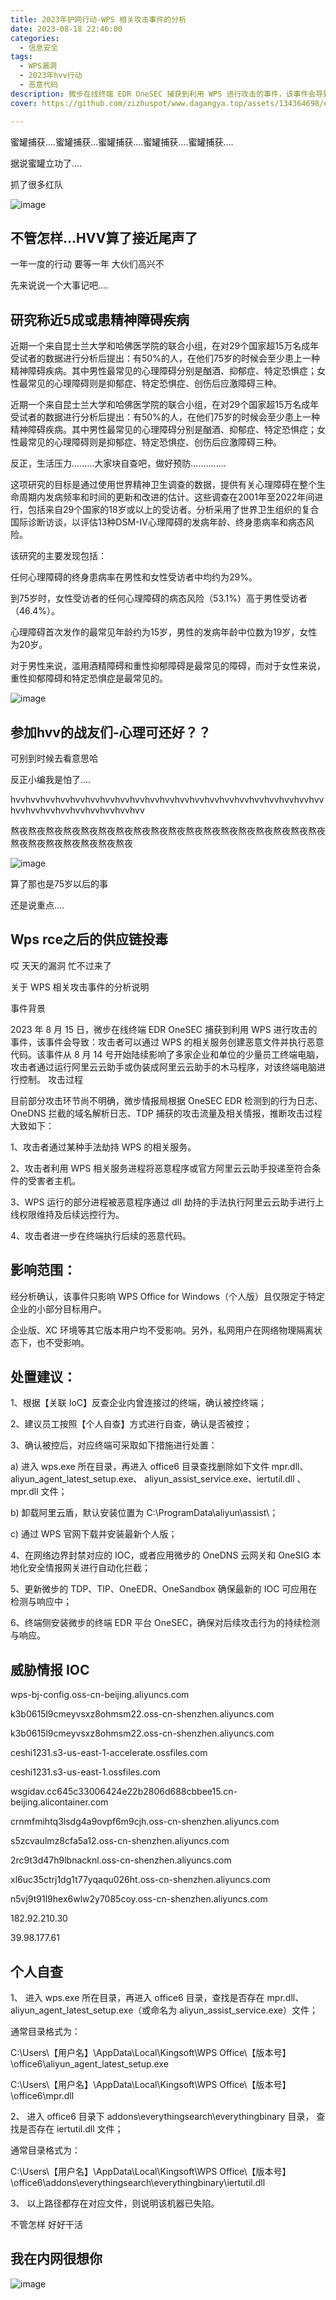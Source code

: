 ```yaml
---
title: 2023年护网行动-WPS 相关攻击事件的分析
date: 2023-08-18 22:46:00
categories:
  - 信息安全
tags:
  - WPS漏洞
  - 2023年hvv行动
  - 恶意代码
description: 微步在线终端 EDR OneSEC 捕获到利用 WPS 进行攻击的事件，该事件会导致：攻击者可以通过 WPS 的相关服务创建恶意文件并执行恶意代码。该事件从 8 月 14 号开始陆续影响了多家企业和单位的少量员工终端电脑，攻击者通过运行阿里云云助手或伪装成阿里云云助手的木马程序，对该终端电脑进行控制。
cover: https://github.com/zizhuspot/www.dagangya.top/assets/134364698/ef634ad6-fe4b-4cc4-a997-0b839ca383aa

---
```

蜜罐捕获....蜜罐捕获...蜜罐捕获....蜜罐捕获....蜜罐捕获....

据说蜜罐立功了....

抓了很多红队

![image](https://github.com/zizhuspot/www.dagangya.top/assets/134364698/d1122572-4a4b-4278-b0fc-f99fb71208af)

## 不管怎样...HVV算了接近尾声了

一年一度的行动  要等一年  大伙们高兴不

先来说说一个大事记吧....

## 研究称近5成或患精神障碍疾病

近期一个来自昆士兰大学和哈佛医学院的联合小组，在对29个国家超15万名成年受试者的数据进行分析后提出：有50%的人，在他们75岁的时候会至少患上一种精神障碍疾病。其中男性最常见的心理障碍分别是酗酒、抑郁症、特定恐惧症；女性最常见的心理障碍则是抑郁症、特定恐惧症、创伤后应激障碍三种。

近期一个来自昆士兰大学和哈佛医学院的联合小组，在对29个国家超15万名成年受试者的数据进行分析后提出：有50%的人，在他们75岁的时候会至少患上一种精神障碍疾病。其中男性最常见的心理障碍分别是酗酒、抑郁症、特定恐惧症；女性最常见的心理障碍则是抑郁症、特定恐惧症、创伤后应激障碍三种。

反正，生活压力.........大家块自查吧，做好预防..............

这项研究的目标是通过使用世界精神卫生调查的数据，提供有关心理障碍在整个生命周期内发病频率和时间的更新和改进的估计。这些调查在2001年至2022年间进行，包括来自29个国家的18岁或以上的受访者。分析采用了世界卫生组织的复合国际诊断访谈，以评估13种DSM-IV心理障碍的发病年龄、终身患病率和病态风险。

该研究的主要发现包括：

任何心理障碍的终身患病率在男性和女性受访者中均约为29%。

到75岁时，女性受访者的任何心理障碍的病态风险（53.1%）高于男性受访者（46.4%）。

心理障碍首次发作的最常见年龄约为15岁，男性的发病年龄中位数为19岁，女性为20岁。

对于男性来说，滥用酒精障碍和重性抑郁障碍是最常见的障碍，而对于女性来说，重性抑郁障碍和特定恐惧症是最常见的。

![image](https://github.com/zizhuspot/www.dagangya.top/assets/134364698/503537ff-0d35-4059-8155-44bec0a61f68)


## 参加hvv的战友们-心理可还好？？

可别到时候去看意思哈

反正小编我是怕了....

hvvhvvhvvhvvhvvhvvhvvhvvhvvhvvhvvhvvhvvhvvhvvhvvhvvhvvhvvhvvhvvhvvhvvhvvhvvhvvhvvhvvhvvhvv

熬夜熬夜熬夜熬夜熬夜熬夜熬夜熬夜熬夜熬夜熬夜熬夜熬夜熬夜熬夜熬夜熬夜熬夜熬夜熬夜熬夜熬夜熬夜熬夜熬夜

![image](https://github.com/zizhuspot/www.dagangya.top/assets/134364698/7a9a40ef-7e9a-43aa-b3e7-7b064892c8d1)

算了那也是75岁以后的事

还是说重点....

## Wps rce之后的供应链投毒

哎 天天的漏洞 忙不过来了

关于 WPS 相关攻击事件的分析说明

事件背景

2023 年 8 月 15 日，微步在线终端 EDR OneSEC 捕获到利用 WPS 进行攻击的事件，该事件会导致：攻击者可以通过 WPS 的相关服务创建恶意文件并执行恶意代码。该事件从 8 月 14 号开始陆续影响了多家企业和单位的少量员工终端电脑，攻击者通过运行阿里云云助手或伪装成阿里云云助手的木马程序，对该终端电脑进行控制。
攻击过程

目前部分攻击环节尚不明确，微步情报局根据 OneSEC EDR 检测到的行为日志、OneDNS 拦截的域名解析日志、TDP 捕获的攻击流量及相关情报，推断攻击过程大致如下：

1、攻击者通过某种手法劫持 WPS 的相关服务。

2、攻击者利用 WPS 相关服务进程将恶意程序或官方阿里云云助手投递至符合条件的受害者主机。

3、WPS 运行的部分进程被恶意程序通过 dll 劫持的手法执行阿里云云助手进行上线权限维持及后续远控行为。

4、攻击者进一步在终端执行后续的恶意代码。

## 影响范围：

经分析确认，该事件只影响 WPS Office for Windows（个人版）且仅限定于特定企业的小部分目标用户。

企业版、XC 环境等其它版本用户均不受影响。另外，私网用户在网络物理隔离状态下，也不受影响。

## 处置建议：

1、根据【关联 IoC】反查企业内曾连接过的终端，确认被控终端；

2、建议员工按照【个人自查】方式进行自查，确认是否被控；

3、确认被控后，对应终端可采取如下措施进行处置：

a) 进入 wps.exe 所在目录，再进入 office6 目录查找删除如下文件 mpr.dll、aliyun_agent_latest_setup.exe、 aliyun_assist_service.exe、iertutil.dll 、mpr.dll 文件；

b) 卸载阿里云盾，默认安装位置为 C:\ProgramData\aliyun\assist\；

c) 通过 WPS 官网下载并安装最新个人版；

 4、在网络边界封禁对应的 IOC，或者应用微步的 OneDNS 云网关和 OneSIG 本地化安全情报网关进行自动化拦截；

 5、更新微步的 TDP、TIP、OneEDR、OneSandbox 确保最新的 IOC 可应用在检测与响应中；

 6、终端侧安装微步的终端 EDR 平台 OneSEC，确保对后续攻击行为的持续检测与响应。

## 威胁情报 IOC

wps-bj-config.oss-cn-beijing.aliyuncs.com

k3b0615l9cmeyvsxz8ohmsm22.oss-cn-shenzhen.aliyuncs.com

k3b0615l9cmeyvsxz8ohmsm22.oss-cn-shenzhen.aliyuncs.com

ceshi1231.s3-us-east-1-accelerate.ossfiles.com

ceshi1231.s3-us-east-1.ossfiles.com

wsgidav.cc645c33006424e22b2806d688cbbee15.cn-beijing.alicontainer.com

crnmfmihtq3lsdg4a9ovpf6m9cjh.oss-cn-shenzhen.aliyuncs.com

s5zcvaulmz8cfa5a12.oss-cn-shenzhen.aliyuncs.com

2rc9t3d47h9lbnacknl.oss-cn-shenzhen.aliyuncs.com

xl6uc35ctrj1dg1t77yqaqu026ht.oss-cn-shenzhen.aliyuncs.com

n5vj9t91l9hex6wlw2y7085coy.oss-cn-shenzhen.aliyuncs.com

182.92.210.30

39.98.177.61

## 个人自查

1、 进入 wps.exe 所在目录，再进入 office6 目录，查找是否存在 mpr.dll、aliyun_agent_latest_setup.exe（或命名为 aliyun_assist_service.exe）文件；

通常目录格式为：

C:\Users\【用户名】\AppData\Local\Kingsoft\WPS Office\【版本号】\office6\aliyun_agent_latest_setup.exe

C:\Users\【用户名】\AppData\Local\Kingsoft\WPS Office\【版本号】\office6\mpr.dll

2、 进入 office6 目录下 addons\everythingsearch\everythingbinary 目录， 查找是否存在 iertutil.dll 文件；

 通常目录格式为：

C:\Users\【用户名】\AppData\Local\Kingsoft\WPS Office\【版本号】\office6\addons\everythingsearch\everythingbinary\iertutil.dll

3、 以上路径都存在对应文件，则说明该机器已失陷。

不管怎样 好好干活

## 我在内网很想你

![image](https://github.com/zizhuspot/www.dagangya.top/assets/134364698/288e0def-e7ae-45ba-aa59-c63471c442f3)




